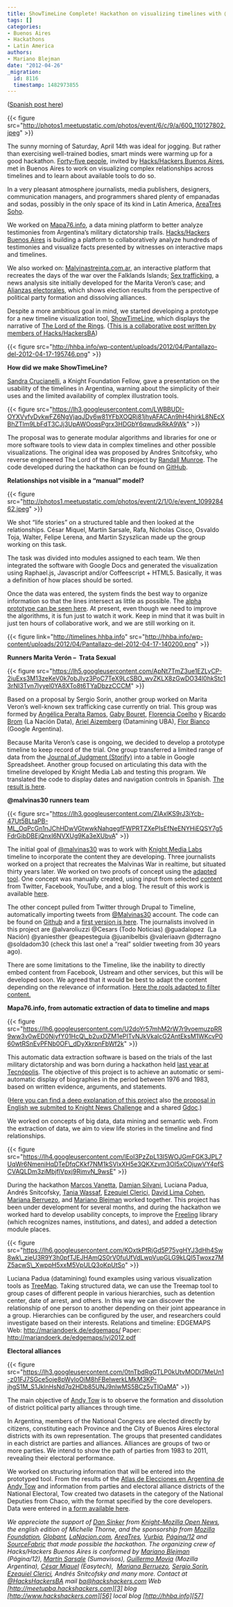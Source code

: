 ```yaml
---
title: ShowTimeLine Complete! Hackathon on visualizing timelines with @HacksHackersBA
tags: []
categories:
- Buenos Aires
- Hackathons
- Latin America
authors:
- Mariano Blejman
date: "2012-04-26"
_migration:
  id: 8116
  timestamp: 1482973855
---
```


([Spanish post here][1])

{{< figure src="http://photos1.meetupstatic.com/photos/event/6/c/9/a/600_110127802.jpeg" >}}

The sunny morning of Saturday, April 14th was ideal for jogging. But rather than exercising well-trained bodies, smart minds were warming up for a good hackathon. [Forty-five people][2], invited by [Hacks/Hackers Buenos Aires][3], met in Buenos Aires to work on visualizing complex relationships across timelines and to learn about available tools to do so.

In a very pleasant atmosphere journalists, media publishers, designers, communication managers, and programmers shared plenty of empanadas and sodas, possibly in the only space of its kind in Latin America, [AreaTres Soho][4].

We worked on [Mapa76.info][5], a data mining platform to better analyze testimonies from Argentina’s military dictatorship trails. [Hacks/Hackers Buenos Aires][3] is building a platform to collaboratively analyze hundreds of testimonies and visualize facts presented by witnesses on interactive maps and timelines.

We also worked on: [Malvinastreinta.com.ar][6], an interactive platform that recreates the days of the war over the Falklands Islands; [Sex trafficking][7], a news analysis site initially developed for the Marita Veron’s case; and [Alianzas electorales][8], which shows election results from the perspective of political party formation and dissolving alliances.

Despite a more ambitious goal in mind, we started developing a prototype for a new timeline visualization tool, [ShowTimeLine][9], which displays the narrative of [The Lord of the Rings][10]. ([This is a collaborative post written by members of Hacks/HackersBA][11])

{{< figure src="http://hhba.info/wp-content/uploads/2012/04/Pantallazo-del-2012-04-17-195746.png" >}}

**How did we make ShowTimeLine?**

[Sandra Crucianelli][12], a Knight Foundation Fellow, gave a presentation on the usability of the timelines in Argentina, warning about the simplicity of their uses and the limited availability of complex illustration tools.

{{< figure src="https://lh3.googleusercontent.com/LWBBUDI-OYXVyfvDvkwFZ6NgVjaqJDy6w81YFbXOQRj81jhyAFACAn9hH4hjrkL8NEcXBhZTlm9LbFdT3CJj3UpAWOoqsPgrx3HDGbY6qwudkRkA9Wk" >}}

The proposal was to generate modular algorithms and libraries for one or more software tools to view data in complex timelines and other possible visualizations. The original idea was proposed by Andres Snitcofsky, who reverse engineered The Lord of the Rings project by [Randall Munroe][13]. The code developed during the hackathon can be found on [GitHub][14].

**Relationships not visible in a &#8220;manual&#8221; model?**

{{< figure src="http://photos1.meetupstatic.com/photos/event/2/1/0/e/event_109928462.jpeg" >}}

We shot “life stories” on a structured table and then looked at the relationships. César Miquel, Martín Sarsale, Rafa, Nicholas Cisco, Osvaldo Toja, Walter, Felipe Lerena, and Martin Szyszlican made up the group working on this task.

The task was divided into modules assigned to each team. We then integrated the software with Google Docs and generated the visualization using Raphael.js, Javascript and/or Coffeescript + HTML5. Basically, it was a definition of how places should be sorted.

Once the data was entered, the system finds the best way to organize information so that the lines intersect as little as possible. The [alpha prototype can be seen here][9]. At present, even though we need to improve the algorithms, it is fun just to watch it work. Keep in mind that it was built in just ten hours of collaborative work, and we are still working on it.

{{< figure link="http://timelines.hhba.info" src="http://hhba.info/wp-content/uploads/2012/04/Pantallazo-del-2012-04-17-140200.png" >}}

**Runners Marita Verón &#8211;  Trata Sexual**

{{< figure src="https://lh5.googleusercontent.com/ApNt7TmZ3ue1EZLyCP-2iuExs3M13zeKeV0k7obJlvz3PoC7TeX9LcSBO_wvZKLX8zGwDO34l0hkStc13rNI3Tvn7lyyel0YA8XTo8t6TYaDbzzCCCM" >}}

Based on a proposal by Sergio Sorín, another group worked on Marita Veron’s well-known sex trafficking case currently on trial. This group was formed by [Angélica Peralta Ramos][15], [Gaby Bouret][16], [Florencia Coelho][17] y [Ricardo Brom][18] (La Nación Data), [Ariel Aizemberg][19] (Datamining UBA), [Flor Bianco][20] (Google Argentina).

Because Marita Veron’s case is ongoing, we decided to develop a prototype timeline to keep record of the trial. One group transferred a limited range of data from the [Journal of Judgment (Storify)][21] into a table in Google Spreadsheet. Another group focused on articulating this data with the timeline developed by Knight Media Lab and testing this program. We translated the code to display dates and navigation controls in Spanish. [The result is here][22].

**@malvinas30 runners team** 

{{< figure src="https://lh3.googleusercontent.com/ZIAxlKS9rJ3iYcb-47Ut5BLtaPB-ML_OqPcGn1nJChHDwVGtwwkNahqegfFWPRTZXePIsEfNeENYHiEQSY7g5FdrGibDBEjQnxI6NVXUg9Ka3eXUbvA" >}}

The initial goal of [@malvinas30][6] was to work with [Knight Media Labs][23] timeline to incorporate the content they are developing. Three journalists worked on a project that recreates the Malvinas War in realtime, but situated thirty years later. We worked on two proofs of concept using the [adapted tool][23]. One concept was manually created, using input from selected [content][24] from Twitter, Facebook, YouTube, and a blog. The result of this work is available [here][25].

The other concept pulled from Twitter through Drupal to Timeline, automatically importing tweets from [@Malvinas30][26] account. The code can be found on [Github][27] and a [first version is here][28]. The journalists involved in this project are @alvaroliuzzi @Cesars (Todo Noticias) @guadalopez  (La Nación) @yaniesther @eapesteguia @juanibelbis @valeriaavn @dterragno @soldadom30 (check this last one! a “real” soldier tweeting from 30 years ago).

There are some limitations to the Timeline, like the inability to directly embed content from Facebook, Ustream and other services, but this will be developed soon. We agreed that it would be best to adapt the content depending on the relevance of information. [Here the rools adapted to filter content.][29] 

**Mapa76.info, from automatic extraction of data to timeline and maps**

{{< figure src="https://lh6.googleusercontent.com/U2doYr57mhM2rW7r9voemuzpRR9ww3v0wED0NjyfY01HcQ\_b2uxDZM1ePITvNJkVkalcG2AntEksM1WKcvP060wtRSnEvPFNb0OF\_dDyXkrpnFbWf2k" >}}

This automatic data extraction software is based on the trials of the last military dictatorship and was born during a hackathon held [last year at Tecnópolis][30]. The objective of this project is to achieve an automatic or semi-automatic display of biographies in the period between 1976 and 1983, based on written evidence, arguments, and statements.

([Here you can find a deep explanation of this project][31] also [the proposal in English we submited to Knight News Challenge][32] and a shared [Gdoc][31].)

We worked on concepts of big data, data mining and semantic web. From the extraction of data, we aim to view life stories in the timeline and find relationships.

{{< figure src="https://lh4.googleusercontent.com/lEoI3PzZpL13I5WOJGmFGK3JPL7UqWr6NmeniHqDTeDfqCKkf7NM1kSVlxXH5e3QKXzvm3OI5xCOjuwVY4pfSCVAQLDm3ziMbjflVpxj9RjmvN_9wsE" >}}

During the hackathon [Marcos Vanetta][33], [Damian Silvani][34], Luciana Padua, Andrés Snitcofsky, [Tania Wassaf][35], [Ezequiel Clerici,][36] [David Lima Cohen][37], [Mariana Berruezo][38], and [Mariano Blejman][39] worked together. This project has been under development for several months, and during the hackathon we worked hard to develop usability concepts, to improve the [Freeling][40] library (which recognizes names, institutions, and dates), and added a detection module places.

{{< figure src="https://lh6.googleusercontent.com/KOxtkPfRjGd5P75vgHYJ3dHh4Sw8wk\_zieU3R9Y3h0pfTJEJHAmQS0rV0fuUfVdLwpVupGLG9kLQI5Twoxz7MZ5acwS\_XwppH5xxM5VpULQ3oKpUtSo" >}}

Luciana Padua (datamining) found examples using various visualization tools as [TreeMap][41]. Taking structured data, we can use the Treemap tool to group cases of different people in various hierarchies, such as detention center, date of arrest, and others. In this way we can discover the relationship of one person to another depending on their joint appearance in a group. Hierarchies can be configured by the user, and researchers could investigate based on their interests. Relations and timeline: EDGEMAPS Web: <http://mariandoerk.de/edgemaps/> Paper: <http://mariandoerk.de/edgemaps/ivj2012.pdf>

**Electoral alliances**

{{< figure src="https://lh3.googleusercontent.com/0tnTbdRgGTLP0kUtvMODl7MeUn1-z01FJ7SGce5oje8pWyloOiM8hFBelwerkLMkM3KP-jhgS1M_S1JklnHsNd7q2HDb85UNJ9nlwMS5BCz5vTIOaMA" >}}

The main objective of [Andy Tow][8] is to observe the formation and dissolution of district political party alliances through time.

In Argentina, members of the National Congress are elected directly by citizens, constituting each Province and the City of Buenos Aires electoral districts with its own representation. The groups that presented candidates in each district are parties and alliances. Alliances are groups of two or more parties. We intend to show the path of parties from 1983 to 2011, revealing their electoral performance.

We worked on structuring information that will be entered into the prototyped tool. From the results of the [Atlas de Elecciones en Argentina de Andy Tow][42] and information from parties and electoral alliance districts of the National Electoral, Tow created two datasets in the category of the National Deputies from Chaco, with the format specified by the core developers. Data were entered in [a form available here][43].

_We appreciate the support of [Dan Sinker][44] from [Knight-Mozilla Open News][9], the english edition of Michelle Thorne, and the sponsorship from [Mozilla Foundation][45], [Globant][46], [LaNacion.com][47], [AreaTres][4], [Vurbia][48], [Página/12][49] and [SourceFabric][50] that made possible the hackathon. The organizing crew of Hacks/Hackers Buenos Aires is conformed by [Mariano Blejman][39] (Página/12), [Martín Sarsale][51] (Sumavisos), [Guillermo Movia][52] (Mozilla Argentina), [César Miquel][53] (Easytech),  [Mariana Berruezo][38], [Sergio Sorín][54], [Ezequiel Clerici][36], Andrés Snitcofsky and many more. Contact at [@HacksHackersBA][55] mail ba@hackshackers.com Web [http://meetupba.hackshackers.com][3] blog [http://www.hackshackers.com][56] local blog [http://hhba.info][57]_

 [1]: http://hackshackers.com/blog/2012/04/19/showtimeline-done-hackathon-of-timelines-visualizations-hackshackersba/
 [2]: http://www.meetup.com/HacksHackersBA/photos/all_photos/?photoAlbumId=7414742
 [3]: http://meetupba.hackshackers.com/
 [4]: http://www.areatresworkplace.com/es/
 [5]: http://mapa76.info/
 [6]: http://www.malvinastreinta.com.ar/
 [7]: http://hhba.info/marita-veron
 [8]: http://www.twitter.com/andy_tow
 [9]: http://timelines.hhba.info/
 [10]: http://imgs.xkcd.com/comics/movie_narrative_charts_large.png
 [11]: http://www.meetup.com/HacksHackersBA/events/55496562/
 [12]: http://www.slideshare.net/SandraCrucianelli/lneas-de-tiempo-hackaton-abril-2012-12533155
 [13]: http://xkcd.com/
 [14]: https://github.com/hhba/timelines
 [15]: http://www.twitter.com/momiperalta
 [16]: http://www.twitter.com/gabybouret
 [17]: http://www.twitter.com/fcoelho
 [18]: http://www.twitter.com/rgbrom
 [19]: http://www.twitter.com/aaizemberg
 [20]: http://www.twitter.com/florbianco
 [21]: http://www.storify.com/pollatos
 [22]: http://hhba.info/marita-veron/
 [23]: http://timeline.verite.co/
 [24]: http://bit.ly/HLQc2D
 [25]: http://doscerolife.com/malvinas30
 [26]: http://malvinastreinta.com.ar/
 [27]: https://github.com/hhba/timelinemalvinas30
 [28]: http://lab.indexante.com/static/timeline/
 [29]: https://docs.google.com/spreadsheet/ccc?key=0AgfnQN6RnkaXdEEteE9MUG9UcjRxRk9ncExKRndCUmc#gid=0
 [30]: http://www.meetup.com/HacksHackersBA/events/27084681/
 [31]: http://hhba.info/?p=166
 [32]: http://newschallenge.tumblr.com/post/19397309009/mapa76-info-data-mining-to-visualize-relationships
 [33]: http://www.twitter.com/malev
 [34]: http://www.twitter.com/munshkr
 [35]: http://www.twitter.com/taniaw
 [36]: http://www.twitter.com/eclerici
 [37]: http://www.twitter.com/limacohen
 [38]: http://www.twitter.com/myberru
 [39]: http://www.twitter.com/blejman
 [40]: http://nlp.lsi.upc.edu/freeling/demo/demo.php
 [41]: http://www.cs.umd.edu/hcil/treemap/
 [42]: http://andy.towsa.com/
 [43]: https://docs.google.com/spreadsheet/ccc?key=0Avm0OfNKUGOMdDBHYWNDRTlEcGp1dmtRV2pTd09yTnc#gid=0
 [44]: http://www.twitter.com/dansinker
 [45]: http://www.mozilla.org/foundation/
 [46]: http://www.globant.com/
 [47]: http://www.lanacion.com/
 [48]: http://www.vurbia.com/
 [49]: http://www.pagina12.com.ar/
 [50]: http://www.sourcefabric.com/
 [51]: http://www.twitter.com/runixo
 [52]: http://www.twitter.com/deimidis
 [53]: http://www.twitter.com/cesarmiquel
 [54]: http://www.twitter.com/pollatos
 [55]: http://www.twitter.com/HacksHackersBA
 [56]: http://www.hackshackers.com/
 [57]: http://hhba.info/
